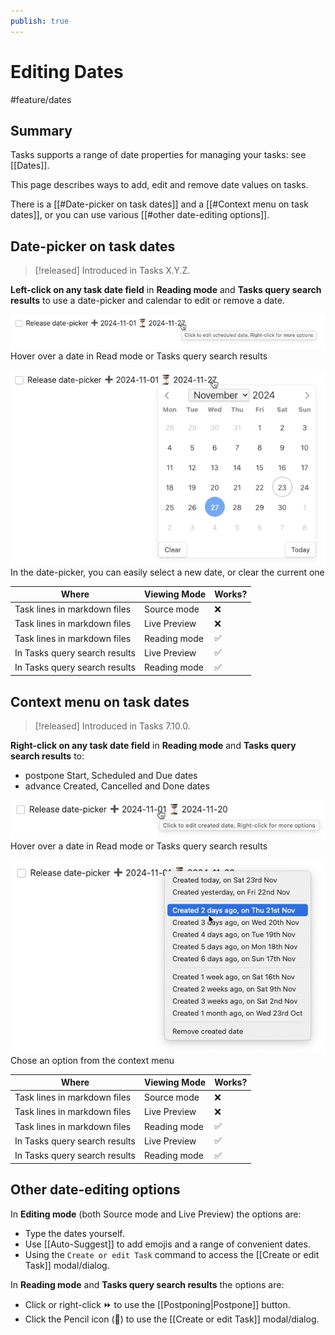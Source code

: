 ```yaml
---
publish: true
---
```


# Editing Dates

<span class="related-pages">#feature/dates</span>

## Summary

Tasks supports a range of date properties for managing your tasks: see [[Dates]].

This page describes ways to add, edit and remove date values on tasks.

There is a [[#Date-picker on task dates]] and a [[#Context menu on task dates]], or you can use various [[#other date-editing options]].

## Date-picker on task dates

> [!released]
> Introduced in Tasks X.Y.Z.

**Left-click on any task date field** in **Reading mode** and **Tasks query search results** to use a date-picker and calendar to edit or remove a date.

![Hover over a date in Read mode or Tasks query search results](../images/date-picker-1.png)
<span class="caption">Hover over a date in Read mode or Tasks query search results</span>

![In the date-picker, you can easily select a new date, or clear the current one](../images/date-picker-2.png)
<span class="caption">In the date-picker, you can easily select a new date, or clear the current one</span>

| Where                         | Viewing Mode | Works? |
| ----------------------------- | ------------ | ------ |
| Task lines in markdown files  | Source mode  | ❌     |
| Task lines in markdown files  | Live Preview | ❌     |
| Task lines in markdown files  | Reading mode | ✅     |
| In Tasks query search results | Live Preview | ✅     |
| In Tasks query search results | Reading mode | ✅     |

## Context menu on task dates

> [!released]
> Introduced in Tasks 7.10.0.

**Right-click on any task date field** in **Reading mode** and **Tasks query search results** to:

- postpone Start, Scheduled and Due dates
- advance Created, Cancelled and Done dates

![Hover over a date in Read mode or Tasks query search results](../images/date-context-menu-1.png)
<span class="caption">Hover over a date in Read mode or Tasks query search results</span>

![Chose an option from the context menu](../images/date-context-menu-2.png)
<span class="caption">Chose an option from the context menu</span>

| Where                         | Viewing Mode | Works? |
| ----------------------------- | ------------ | ------ |
| Task lines in markdown files  | Source mode  | ❌     |
| Task lines in markdown files  | Live Preview | ❌     |
| Task lines in markdown files  | Reading mode | ✅     |
| In Tasks query search results | Live Preview | ✅     |
| In Tasks query search results | Reading mode | ✅     |

## Other date-editing options

In **Editing mode** (both Source mode and Live Preview) the options are:

- Type the dates yourself.
- Use [[Auto-Suggest]] to add emojis and a range of convenient dates.
- Using the `Create or edit Task` command to access the [[Create or edit Task]] modal/dialog.

In **Reading mode** and **Tasks query search results** the options are:

- Click or right-click ⏩ to use the [[Postponing|Postpone]] button.
- Click the Pencil icon  (📝) to use the [[Create or edit Task]] modal/dialog.
